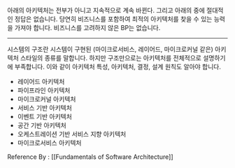 
아래의 아키텍처는 전부가 아니고 지속적으로 계속 바뀐다. 그리고 아래의 중에 절대적인 정답은 없습니다. 당연히 비즈니스를 포함하여 최적의 아키텍처를 찾을 수 있는 능력을 가져야 합니다. 비즈니스를 고려하지 않은 BP는 없습니다.

------

시스템의 구조란 시스템이 구현된 (마이크로서비스, 레이어드, 마이크로커널 같은) 아키텍처 스타일의 종류를 말합니다. 하지만 구조만으로는 아키텍처를 전체적으로 설명하기에 부족합니다. 이와 같이 아키텍처 특성, 아키텍처, 결정, 설계 원칙도 알아야 합니다.

- 레이어드 아키텍처
- 파이프라인 아키텍처
- 마이크로커널 아키텍처
- 서비스 기반 아키텍처
- 이벤트 기반 아키텍처
- 공간 기반 아키텍처
- 오케스트레이션 기반 서비스 지향 아키텍처
- 마이크로서비스 아키텍처

Reference By : [[Fundamentals of Software Architecture]]